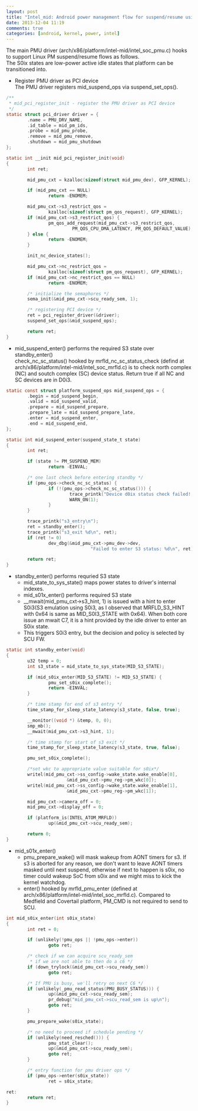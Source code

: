 ```yaml
---
layout: post
title: "Intel_mid: Android power management flow for suspend/resume using S0i3 implementation"
date: 2013-12-04 11:19
comments: true
categories: [android, kernel, power, intel] 
---
```


The main PMU driver (arch/x86/platform/intel-mid/intel_soc_pmu.c) hooks to support Linux PM suspend/resume flows as follows.  
The S0ix states are low-power active idle states that platform can be transitioned into.
- Register PMU driver as PCI device  
The PMU driver registers mid_suspend_ops via suspend_set_ops().
```c mid_pci_register_init 
/**
 * mid_pci_register_init - register the PMU driver as PCI device
 */
static struct pci_driver driver = {                                                                                                 
        .name = PMU_DRV_NAME,
        .id_table = mid_pm_ids,
        .probe = mid_pmu_probe,
        .remove = mid_pmu_remove,
        .shutdown = mid_pmu_shutdown
};

static int __init mid_pci_register_init(void)
{
        int ret;

        mid_pmu_cxt = kzalloc(sizeof(struct mid_pmu_dev), GFP_KERNEL);

        if (mid_pmu_cxt == NULL)
                return -ENOMEM;

        mid_pmu_cxt->s3_restrict_qos =
                kzalloc(sizeof(struct pm_qos_request), GFP_KERNEL);
        if (mid_pmu_cxt->s3_restrict_qos) {
                pm_qos_add_request(mid_pmu_cxt->s3_restrict_qos,
                         PM_QOS_CPU_DMA_LATENCY, PM_QOS_DEFAULT_VALUE);
        } else {
                return -ENOMEM;
        }

        init_nc_device_states();

        mid_pmu_cxt->nc_restrict_qos =
                kzalloc(sizeof(struct pm_qos_request), GFP_KERNEL);
        if (mid_pmu_cxt->nc_restrict_qos == NULL)
                return -ENOMEM;

        /* initialize the semaphores */
        sema_init(&mid_pmu_cxt->scu_ready_sem, 1);

        /* registering PCI device */
        ret = pci_register_driver(&driver);
        suspend_set_ops(&mid_suspend_ops);

        return ret;
} 
```
- mid_suspend_enter() performs the required S3 state over standby_enter()  
check_nc_sc_status() hooked by mrfld_nc_sc_status_check (defind at arch/x86/platform/intel-mid/intel_soc_mrfld.c) is to check north complex (NC) and soutch complex (SC) device status. Return true if all NC and SC devices are in D0i3.
``` c mid_suspend_enter() 
static const struct platform_suspend_ops mid_suspend_ops = {                                                                        
        .begin = mid_suspend_begin,
        .valid = mid_suspend_valid,
        .prepare = mid_suspend_prepare,
        .prepare_late = mid_suspend_prepare_late,
        .enter = mid_suspend_enter,
        .end = mid_suspend_end,
};

static int mid_suspend_enter(suspend_state_t state)                                                                                 
{
        int ret;

        if (state != PM_SUSPEND_MEM)
                return -EINVAL;

        /* one last check before entering standby */
        if (pmu_ops->check_nc_sc_status) {
                if (!(pmu_ops->check_nc_sc_status())) {
                        trace_printk("Device d0ix status check failed! Aborting Standby entry!\n");
                        WARN_ON(1);
                }
        }

        trace_printk("s3_entry\n");
        ret = standby_enter();
        trace_printk("s3_exit %d\n", ret);
        if (ret != 0)
                dev_dbg(&mid_pmu_cxt->pmu_dev->dev,
                                "Failed to enter S3 status: %d\n", ret);

        return ret;
}

```

- standby_enter() performs requried S3 state 
	- mid_state_to_sys_state() maps power states to driver's internal indexes.  
	- mid_s01x_enter() performs required S3 state
	- __mwait(mid_pmu_cxt->s3_hint, 1) is issued with a hint to enter S0i3(S3 emulation using S0i3, as I observed that MRFLD_S3_HINT with 0x64 is same as MID_S0I3_STATE with 0x64). When both core issue an mwait C7, it is a hint provided by the idle driver to enter an S0ix state.
	- This triggers S0i3 entry, but the decision and policy is selected by SCU FW.
``` c standby_enter()
static int standby_enter(void)
{
        u32 temp = 0;
        int s3_state = mid_state_to_sys_state(MID_S3_STATE);

        if (mid_s0ix_enter(MID_S3_STATE) != MID_S3_STATE) {
                pmu_set_s0ix_complete();
                return -EINVAL;
        }

        /* time stamp for end of s3 entry */
        time_stamp_for_sleep_state_latency(s3_state, false, true);

        __monitor((void *) &temp, 0, 0);
        smp_mb();
        __mwait(mid_pmu_cxt->s3_hint, 1);

        /* time stamp for start of s3 exit */
        time_stamp_for_sleep_state_latency(s3_state, true, false);

        pmu_set_s0ix_complete();

        /*set wkc to appropriate value suitable for s0ix*/
        writel(mid_pmu_cxt->ss_config->wake_state.wake_enable[0],
                       &mid_pmu_cxt->pmu_reg->pm_wkc[0]);
        writel(mid_pmu_cxt->ss_config->wake_state.wake_enable[1],
                       &mid_pmu_cxt->pmu_reg->pm_wkc[1]);

        mid_pmu_cxt->camera_off = 0;
        mid_pmu_cxt->display_off = 0;

        if (platform_is(INTEL_ATOM_MRFLD))
                up(&mid_pmu_cxt->scu_ready_sem);

        return 0;
}
```
- mid_s01x_enter() 
	- pmu_prepare_wake() will mask wakeup from AONT timers for s3. If s3 is aborted for any reason, we don't want to leave AONT timers masked until next suspend, otherwise if next to happen is s0ix, no timer could wakeup SoC from s0ix and we might miss to kick the kernel watchdog.
	- enter() hooked by mrfld_pmu_enter (defined at arch/x86/platform/intel-mid/intel_soc_mrfld.c). Compared to Medfield and Covertail platform, PM_CMD is not required to send to SCU. 
``` c mid_s01x_enter()
int mid_s0ix_enter(int s0ix_state)
{
        int ret = 0;

        if (unlikely(!pmu_ops || !pmu_ops->enter))
                goto ret;

        /* check if we can acquire scu_ready_sem
         * if we are not able to then do a c6 */
        if (down_trylock(&mid_pmu_cxt->scu_ready_sem))
                goto ret;

        /* If PMU is busy, we'll retry on next C6 */
        if (unlikely(_pmu_read_status(PMU_BUSY_STATUS))) {
                up(&mid_pmu_cxt->scu_ready_sem);
                pr_debug("mid_pmu_cxt->scu_read_sem is up\n");
                goto ret;
        }

        pmu_prepare_wake(s0ix_state);

        /* no need to proceed if schedule pending */
        if (unlikely(need_resched())) {
                pmu_stat_clear();
                up(&mid_pmu_cxt->scu_ready_sem);
                goto ret;
        }

        /* entry function for pmu driver ops */
        if (pmu_ops->enter(s0ix_state))
                ret = s0ix_state;

ret:
        return ret;
} 


```
